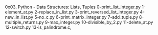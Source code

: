0x03. Python - Data Structures: Lists, Tuples
0-print_list_integer.py
1-element_at.py
2-replace_in_list.py
3-print_reversed_list_integer.py
4-new_in_list.py
5-no_c.py
6-print_matrix_integer.py
7-add_tuple.py
8-multiple_returns.py
9-max_integer.py
10-divisible_by_2.py
11-delete_at.py
12-switch.py
13-is_palindrome.c,